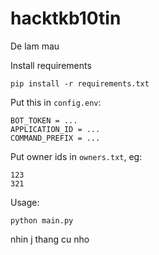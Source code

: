 ﻿# hacktkb10tin
De lam mau

Install requirements
```
pip install -r requirements.txt
```

Put this in `config.env`:
```
BOT_TOKEN = ...
APPLICATION_ID = ...
COMMAND_PREFIX = ...
```

Put owner ids in `owners.txt`, eg:
```
123
321
```

Usage:
```
python main.py
```








nhin j thang cu nho
